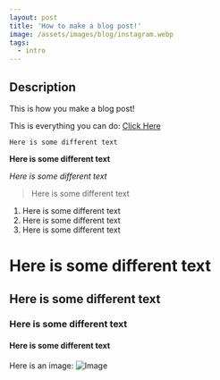 ```yaml
---
layout: post
title: 'How to make a blog post!'
image: /assets/images/blog/instagram.webp
tags:
  - intro
---
```


## Description

This is how you make a blog post!

This is everything you can do: [Click Here](https://www.markdownguide.org/cheat-sheet/)

```
Here is some different text
```

**Here is some different text**

*Here is some different text*

> Here is some different text

1. Here is some different text
2. Here is some different text
3. Here is some different text

# Here is some different text
## Here is some different text
### Here is some different text
#### Here is some different text

Here is an image:
![Image](https://images.unsplash.com/photo-1689852501130-e89d9e54aa41?q=80&w=880&auto=format&fit=crop&ixlib=rb-4.1.0&ixid=M3wxMjA3fDB8MHxwaG90by1wYWdlfHx8fGVufDB8fHx8fA%3D%3D)
